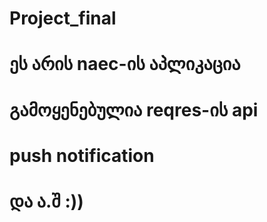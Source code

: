 # Project_final

# ეს არის naec-ის აპლიკაცია 

# გამოყენებულია reqres-ის api 

# push notification

# და ა.შ :))
